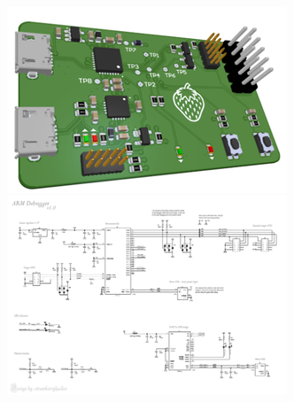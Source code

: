 <img src="https://github.com/strawberryhacker/arm-debugger/blob/master/output/board-image.PNG" width="1000">
<img src="https://github.com/strawberryhacker/arm-debugger/blob/master/output/schematic-image.PNG" width="1000">

